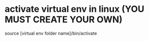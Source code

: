 # activate virtual env in linux (YOU MUST CREATE YOUR OWN)
source [virtual env folder name]/bin/activate

